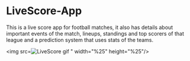 # LiveScore-App
This is a live score app for football matches, it also has details about important events of the match, lineups, standings and top scorers of that league and
a prediction system that uses stats of the teams.

<img src=![LiveScore gif](https://user-images.githubusercontent.com/94893130/223079089-00c41527-50b4-4503-8bb4-fbc12efb9315.gif)
" width="%25" height="%25"/>

